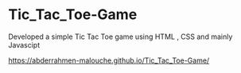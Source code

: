 # Tic_Tac_Toe-Game
Developed a simple Tic Tac Toe game using HTML , CSS and mainly Javascipt

https://abderrahmen-malouche.github.io/Tic_Tac_Toe-Game/

